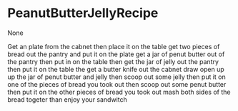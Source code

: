 # PeanutButterJellyRecipe
None

Get an plate from the cabnet then place it on the table
get two pieces of bread out the pantry and put it on the plate
get a jar of penut butter out of the pantry then put in on the table 
then get the jar of jelly out the pantry then put it on the table
the get a butter knife out the cabnet draw
open up up the jar of penut butter and jelly
then scoop out some jelly then put it on one of the pieces of bread you took out
then scoop out some penut butter then put it on the other pieces of bread you took out
mash both sides of the bread togeter 
than enjoy your sandwitch
